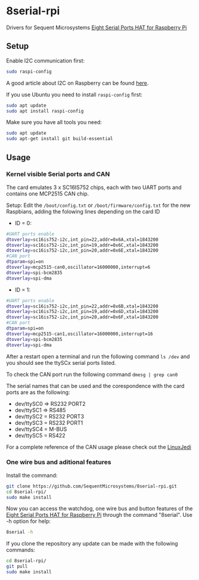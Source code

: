 # 8serial-rpi
Drivers for Sequent Microsystems [Eight Serial Ports HAT for Raspberry Pi](https://sequentmicrosystems.com/products/eight-raspberry-pi-serial-ports)

## Setup

Enable I2C communication first:
```bash
sudo raspi-config
```
A good article about I2C on Raspberry can be found [here](https://www.raspberrypi-spy.co.uk/2014/11/enabling-the-i2c-interface-on-the-raspberry-pi/).

If you use Ubuntu you need to install `raspi-config` first:
```bash
sudo apt update
sudo apt install raspi-config
```

Make sure you have all tools you need:
```bash
sudo apt update
sudo apt-get install git build-essential
```

## Usage

### Kernel visible Serial ports and CAN

The card emulates 3 x SC16IS752 chips, each with two UART ports and contains one MCP2515 CAN chip.

Setup:
Edit the ```/boot/config.txt``` or ```/boot/firmware/config.txt``` for the new Raspbians, adding the folowing lines depending on the card ID
 - ID = 0:
  ```bash
  #UART ports enable
  dtoverlay=sc16is752-i2c,int_pin=22,addr=0x6A,xtal=1843200
  dtoverlay=sc16is752-i2c,int_pin=19,addr=0x6C,xtal=1843200
  dtoverlay=sc16is752-i2c,int_pin=20,addr=0x6E,xtal=1843200
  #CAN port 
  dtparam=spi=on
  dtoverlay=mcp2515-can0,oscillator=16000000,interrupt=6
  dtoverlay=spi-bcm2835
  dtoverlay=spi-dma
  ```
 - ID = 1:
  ```bash
  #UART ports enable
  dtoverlay=sc16is752-i2c,int_pin=22,addr=0x6B,xtal=1843200
  dtoverlay=sc16is752-i2c,int_pin=19,addr=0x6D,xtal=1843200
  dtoverlay=sc16is752-i2c,int_pin=20,addr=0x6F,xtal=1843200
  #CAN port 
  dtparam=spi=on
  dtoverlay=mcp2515-can1,oscillator=16000000,interrupt=16
  dtoverlay=spi-bcm2835
  dtoverlay=spi-dma
  ```
After a restart open a terminal and run the following command ``` ls /dev ``` and you should see the ttySCx serial ports listed.

To check the CAN port run the following command ``` dmesg | grep can0 ```

The serial names that can be used and the corespondence with the card ports are as the following:
- dev/ttySC0  => RS232 PORT2
- dev/ttySC1 => RS485
- dev/ttySC2 = RS232 PORT3
- dev/ttySC3 = RS232 PORT1
- dev/ttySC4 = M-BUS
- dev/ttySC5 = RS422

For a complete reference of the CAN usage please check out the [LinuxJedi](https://linuxjedi.co.uk/2021/12/01/making-a-can-bus-module-work-with-a-raspberry-pi/comment-page-1/)

### One wire bus and aditional features

Install the command:
```bash
git clone https://github.com/SequentMicrosystems/8serial-rpi.git
cd 8serial-rpi/
sudo make install
```

Now you can access the watchdog, one wire bus and button features of the [Eight Serial Ports HAT for Raspberry Pi](https://sequentmicrosystems.com/products/eight-raspberry-pi-serial-ports) through the command "8serial". Use -h option for help:
```bash
8serial -h
```

If you clone the repository any update can be made with the following commands:
```bash
cd 8serial-rpi/  
git pull
sudo make install
```
